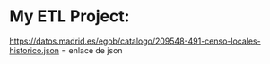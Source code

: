 # My ETL Project:

https://datos.madrid.es/egob/catalogo/209548-491-censo-locales-historico.json = enlace de json